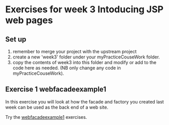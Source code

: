 # Exercises for week 3 Intoducing JSP web pages

## Set up
1. remember to merge your project with the upstream project
2. create a new 'week3' folder under your myPracticeCouseWork folder.
3. copy the contents of week3 into this folder and modify or add to the code here as needed. (NB only change any code in myPracticeCouseWork).

## Exercise 1 webfacadeexample1

In this exercise you will look at how the facade and factory you created last week can be used as the back end of a web site. 

Try the  [webfacadeexample1](../week3/webfacadeexample1) exercises.

